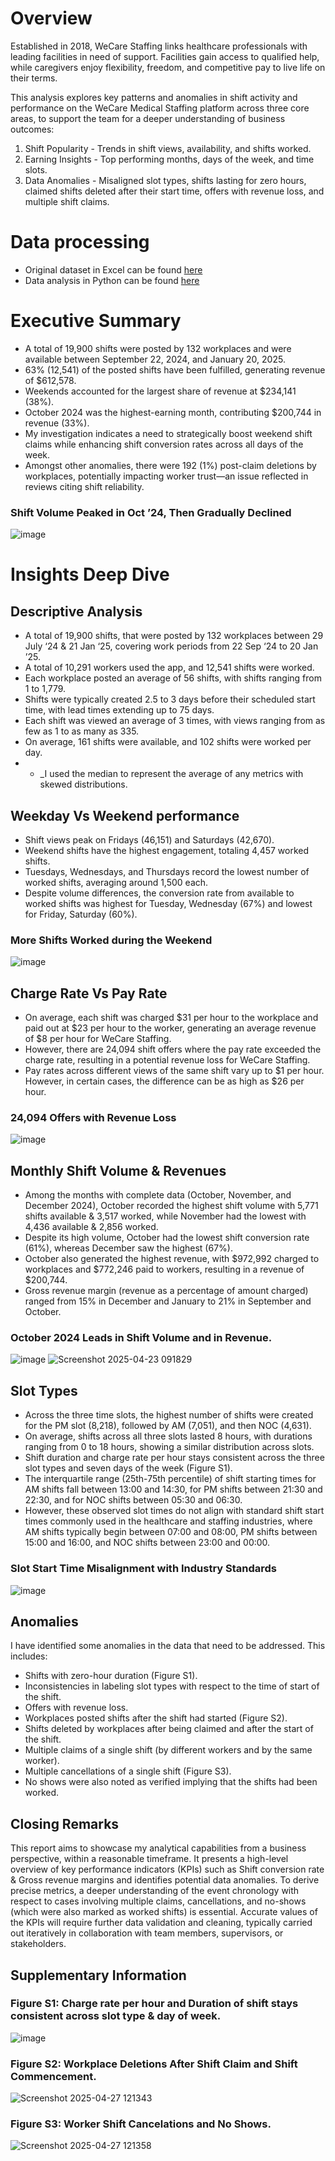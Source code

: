 # Overview
Established in 2018, WeCare Staffing links healthcare professionals with leading facilities in need of support. Facilities gain access to qualified help, while caregivers enjoy flexibility, freedom, and competitive pay to live life on their terms.

This analysis explores key patterns and anomalies in shift activity and performance on the WeCare Medical Staffing platform across three core areas, to support the team for a deeper understanding of business outcomes:
1.	Shift Popularity - Trends in shift views, availability, and shifts worked.
2.	Earning Insights - Top performing months, days of the week, and time slots.
3.	Data Anomalies - Misaligned slot types, shifts lasting for zero hours, claimed shifts deleted after their start time, offers with revenue loss, and multiple shift claims.

# Data processing
- Original dataset in Excel can be found [here](https://github.com/shilpakarumanchi/WeCare/blob/56df8f77df12083a9a22cc7fe28fc0688aa5fe9f/connect_shift_python.xlsx)
- Data analysis in Python can be found [here](https://github.com/shilpakarumanchi/WeCare/blob/50329be245995c138291e4545d7a26a4135ec96b/shifts-analysis%20(2).ipynb)


# Executive Summary
- A total of 19,900 shifts were posted by 132 workplaces and were available between September 22, 2024, and January 20, 2025.
- 63% (12,541) of the posted shifts have been fulfilled, generating revenue of $612,578.
- Weekends accounted for the largest share of revenue at $234,141 (38%).
- October 2024 was the highest-earning month, contributing $200,744 in revenue (33%).
- My investigation indicates a need to strategically boost weekend shift claims while enhancing shift conversion rates across all days of the week.
- Amongst other anomalies, there were 192 (1%) post-claim deletions by workplaces, potentially impacting worker trust—an issue reflected in reviews citing shift reliability.

### Shift Volume Peaked in Oct ’24, Then Gradually Declined   
![image](https://github.com/user-attachments/assets/19e382ac-aaee-4fce-af6e-d890715b9f21)


# Insights Deep Dive
## Descriptive Analysis
- A total of 19,900 shifts, that were posted by 132 workplaces between 29 July ‘24 & 21 Jan ‘25, covering work periods from 22 Sep ‘24 to 20 Jan ’25.
-	A total of 10,291 workers used the app, and 12,541 shifts were worked.
-	Each workplace posted an average of 56 shifts, with shifts ranging from 1 to 1,779.
-	Shifts were typically created 2.5 to 3 days before their scheduled start time, with lead times extending up to 75 days.
-	Each shift was viewed an average of 3 times, with views ranging from as few as 1 to as many as 335.
-	On average, 161 shifts were available, and 102 shifts were worked per day.
- * _I used the median to represent the average of any metrics with skewed distributions.
## Weekday Vs Weekend performance
-	Shift views peak on Fridays (46,151) and Saturdays (42,670).
-	Weekend shifts have the highest engagement, totaling 4,457 worked shifts.
-	Tuesdays, Wednesdays, and Thursdays record the lowest number of worked shifts, averaging around 1,500 each.
-	Despite volume differences, the conversion rate from available to worked shifts was highest for Tuesday, Wednesday (67%) and lowest for Friday, Saturday (60%).

### More Shifts Worked during the Weekend
![image](https://github.com/user-attachments/assets/12c6a2a7-33ce-4065-be58-02bb47862e9b)

## Charge Rate Vs Pay Rate
-	On average, each shift was charged $31 per hour to the workplace and paid out at $23 per hour to the worker, generating an average revenue of $8 per hour for WeCare Staffing.
-	However, there are 24,094 shift offers where the pay rate exceeded the charge rate, resulting in a potential revenue loss for WeCare Staffing.
-	Pay rates across different views of the same shift vary up to $1 per hour. However, in certain cases, the difference can be as high as $26 per hour.
### 24,094 Offers with Revenue Loss
![image](https://github.com/user-attachments/assets/523022e4-1474-4640-9003-e01c60ab4206)

 
## Monthly Shift Volume & Revenues
-	Among the months with complete data (October, November, and December 2024), October recorded the highest shift volume with 5,771 shifts available & 3,517 worked, while November had the lowest with 4,436 available & 2,856 worked.
-	Despite its high volume, October had the lowest shift conversion rate (61%), whereas December saw the highest (67%).
-	October also generated the highest revenue, with $972,992 charged to workplaces and $772,246 paid to workers, resulting in a revenue of $200,744.
-	Gross revenue margin (revenue as a percentage of amount charged) ranged from 15% in December and January to 21% in September and October.

### October 2024 Leads in Shift Volume and in Revenue.
![image](https://github.com/user-attachments/assets/6b73db91-cbb8-462b-9e93-fa2a9fc3728a)
![Screenshot 2025-04-23 091829](https://github.com/user-attachments/assets/ce3c9ef4-504e-4755-980e-a5cfb4a813cd)

 
## Slot Types
-	Across the three time slots, the highest number of shifts were created for the PM slot (8,218), followed by AM (7,051), and then NOC (4,631).
-	On average, shifts across all three slots lasted 8 hours, with durations ranging from 0 to 18 hours, showing a similar distribution across slots.
-	Shift duration and charge rate per hour stays consistent across the three slot types and seven days of the week (Figure S1).
-	The interquartile range (25th-75th percentile) of shift starting times for AM shifts fall between 13:00 and 14:30, for PM shifts between 21:30 and 22:30, and for NOC shifts between 05:30 and 06:30.
-	However, these observed slot times do not align with standard shift start times commonly used in the healthcare and staffing industries, where AM shifts typically begin between 07:00 and 08:00, PM shifts between 15:00 and 16:00, and NOC shifts between 23:00 and 00:00.
### Slot Start Time Misalignment with Industry Standards
![image](https://github.com/user-attachments/assets/c5954eb6-c916-4209-8f10-c61e829a9bc4)

 ## Anomalies
I have identified some anomalies in the data that need to be addressed. This includes:
-	Shifts with zero-hour duration (Figure S1).
-	Inconsistencies in labeling slot types with respect to the time of start of the shift.
-	Offers with revenue loss.
-	Workplaces posted shifts after the shift had started (Figure S2).
-	Shifts deleted by workplaces after being claimed and after the start of the shift.
-	Multiple claims of a single shift (by different workers and by the same worker).
-	Multiple cancellations of a single shift (Figure S3).
-	No shows were also noted as verified implying that the shifts had been worked.
## Closing Remarks
This report aims to showcase my analytical capabilities from a business perspective, within a reasonable timeframe. It presents a high-level overview of key performance indicators (KPIs) such as Shift conversion rate & Gross revenue margins and identifies potential data anomalies. To derive precise metrics, a deeper understanding of the event chronology with respect to cases involving multiple claims, cancellations, and no-shows (which were also marked as worked shifts) is essential. Accurate values of the KPIs will require further data validation and cleaning, typically carried out iteratively in collaboration with team members, supervisors, or stakeholders.

## Supplementary Information
### Figure S1: Charge rate per hour and Duration of shift stays consistent across slot type & day of week.
![image](https://github.com/user-attachments/assets/5f7a7bd2-b175-4b38-a9c7-2a8710c9836f)

### Figure S2: Workplace Deletions After Shift Claim and Shift Commencement.
![Screenshot 2025-04-27 121343](https://github.com/user-attachments/assets/1ffccd60-eca1-4e66-92f5-53bb5f17dad0)
 
### Figure S3: Worker Shift Cancelations and No Shows.
 ![Screenshot 2025-04-27 121358](https://github.com/user-attachments/assets/9c4039c1-cb91-4a59-9670-367b45eb832d)


